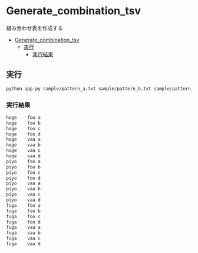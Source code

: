 # Generate_combination_tsv
組み合わせ表を作成する

- [Generate\_combination\_tsv](#generate_combination_tsv)
  - [実行](#実行)
    - [実行結果](#実行結果)

## 実行

``` bash
python app.py sample/pattern_a.txt sample/pattern_b.txt sample/pattern_c.txt 
```

### 実行結果

``` txt
hoge	foo	a
hoge	foo	b
hoge	foo	c
hoge	foo	d
hoge	vaa	a
hoge	vaa	b
hoge	vaa	c
hoge	vaa	d
piyo	foo	a
piyo	foo	b
piyo	foo	c
piyo	foo	d
piyo	vaa	a
piyo	vaa	b
piyo	vaa	c
piyo	vaa	d
fuga	foo	a
fuga	foo	b
fuga	foo	c
fuga	foo	d
fuga	vaa	a
fuga	vaa	b
fuga	vaa	c
fuga	vaa	d
```
